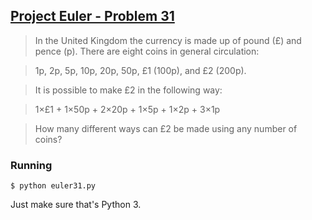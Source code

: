 ## [Project Euler - Problem 31](https://projecteuler.net/problem=31)

> In the United Kingdom the currency is made up of pound (£) and pence (p). There are eight coins in general circulation:

> 1p, 2p, 5p, 10p, 20p, 50p, £1 (100p), and £2 (200p).

> It is possible to make £2 in the following way:

> 1×£1 + 1×50p + 2×20p + 1×5p + 1×2p + 3×1p

> How many different ways can £2 be made using any number of coins?

### Running

```
$ python euler31.py
```

Just make sure that's Python 3.
